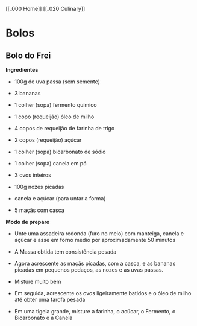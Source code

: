 [[_000 Home]]
[[_020 Culinary]]

# Bolos

## Bolo do Frei

**Ingredientes**

- 100g de uva passa (sem semente)

- 3 bananas

- 1 colher (sopa) fermento químico

- 1 copo (requeijão) óleo de milho

- 4 copos de requeijão de farinha de trigo

- 2 copos (requeijão) açúcar

- 1 colher (sopa) bicarbonato de sódio

- 1 colher (sopa) canela em pó

- 3 ovos inteiros

- 100g nozes picadas

- canela e açúcar (para untar a forma)

- 5 maçãs com casca
  
**Modo de preparo**

- Unte uma assadeira redonda (furo no meio) com manteiga, canela e açúcar e asse em forno médio por aproximadamente 50 minutos

- A Massa obtida tem consistência pesada

- Agora acrescente as maçãs picadas, com a casca, e as bananas picadas em pequenos pedaços, as nozes e as uvas passas.

- Misture muito bem

- Em seguida, acrescente os ovos ligeiramente batidos e o óleo de milho até obter uma farofa pesada

- Em uma tigela grande, misture a farinha, o acúcar, o Fermento, o Bicarbonato e a Canela

